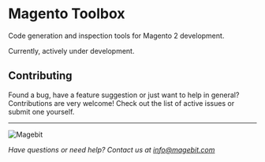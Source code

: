 # Magento Toolbox

Code generation and inspection tools for Magento 2 development.

Currently, actively under development.


## Contributing

Found a bug, have a feature suggestion or just want to help in general? Contributions are very welcome! Check out the list of active issues or submit one yourself.

---

![Magebit](https://magebit.com/img/magebit-logo-2x.png)

*Have questions or need help? Contact us at info@magebit.com*

